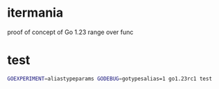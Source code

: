 # itermania
proof of concept of Go 1.23 range over func

# test

```bash
GOEXPERIMENT=aliastypeparams GODEBUG=gotypesalias=1 go1.23rc1 test
```
